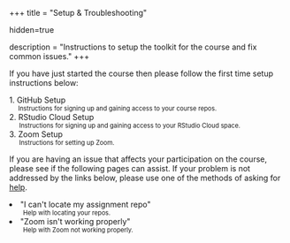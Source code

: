 +++
title = "Setup & Troubleshooting"

hidden=true

description = "Instructions to setup the toolkit for the course and fix common issues."
+++

If you have just started the course then please follow the first time setup instructions below:

<div>
  1. <a id="GitHubSetup">GitHub Setup</a>
  <dt style= "font-size: 0.8em; margin-left:16px;">Instructions for signing up and gaining access to your course repos.</dt>
</div>
<div>
  2. <a id="RStudioCloudSetup">RStudio Cloud Setup</a>
  <dt style= "font-size: 0.8em; margin-left:18px;">Instructions for signing up and gaining access to your RStudio Cloud space.</dt>
</div>
<div>
  3. <a id="ZoomSetup">Zoom Setup</a>
  <dt style= "font-size: 0.8em; margin-left:18px;">Instructions for setting up Zoom.</dt>
</div>

If you are having an issue that affects your participation on the course, please see if the following pages can assist. If your problem is not addressed by the links below, please use one of the methods of asking for [help](/help).

<div>
  <li><a id="RepoHelp">"I can't locate my assignment repo"</a></li>
  <dt style= "font-size: 0.8em; margin-left:25px">Help with locating your repos.</dt>
</div>
<div>
  <li><a id="ZoomHelp">"Zoom isn't working properly"</a></li>
  <dt style= "font-size: 0.8em; margin-left:25px">Help with Zoom not working properly.</dt>
</div>
